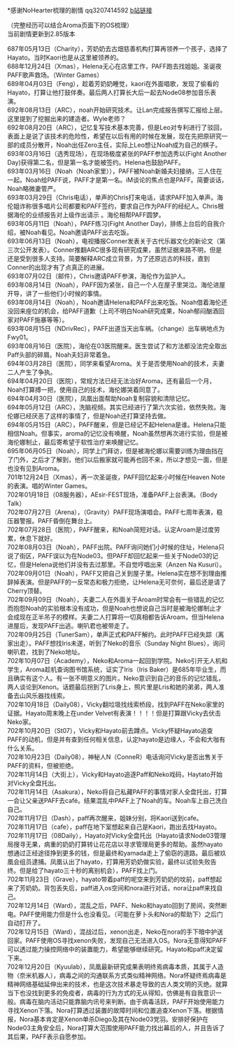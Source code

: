 \*感谢NoHearter梳理的剧情 qq3207414592 [b站链接](http://space.bilibili.com/17435569?share_medium=android&share_source=copy_link&bbid=LxstGCpOeBkuHSxINEg0UWMCMVJgUginfoc&ts=1548688570647)  

（完整经历可以结合Aroma页面下的OS梳理）  
当前剧情更新到2.85版本  

687年05月13日（Charity），芳奶奶去古畑慈善机构打算再领养一个孩子，选择了Hayato。当时Kaori也是从这里被领养的。  
688年12月24日（Xmas），Helena无心在店里工作，PAFF跑去找姐姐。圣诞夜PAFF歌声救场。（Winter Games）  
689年04月03日（Feng），趁着芳奶奶睡觉，kaori在外面唱歌，发现了偷看的Hayato，打算让他打鼓伴奏。最后两人打算长大后一起去Node08参加音乐表演。  
692年08月13日（ARC），noah开始研究技术。让Lan完成报告撰写汇报给上层。这里提到了挖掘出来的建造者。Wyle老师？  
692年08月20日（ARC），记忆复写技术基本完善，但是Leo对专利进行了驳回，表面上是说了该技术的危险性，希望在以后有用的时候在发展，现在先把原研究一部的成员分散开，Noah出任Zero主任，实际上Leo想让Noah成为自己的棋子。  
693年03月16日（选秀现场），在现场极度紧张的PAFF参加选秀以(Fight Another Day)获得第二名，但是第一名才能被签约。Helena也鼓励PAFF。  
693年03月16日（Noah（Noah家里）），PAFF被Noah新婚夫妇接纳，三人住在一起。Noah给PAFF说，PAFF才是第一名。iM谈论的焦点也是PAFF。简要谈话，Noah略微妻管严。  
693年03月29日（Chris电话），单声的Chris打来电话，请求PAFF加入单声。海伦姐诈称很多唱片公司都要和PAFF签约，要求自己作为PAFF的经纪人。Chris根据海伦的业绩报告对上级作出请示 。海伦相帮PAFF圆梦。  
693年05月11日（Noah），PAFF练习(Fight Another Day)，排练上台后的自我介绍，被Noah看见。Noah邀请PAFF出去吃饭。  
693年06月13日（Noah），电视播报Conner发表关于古代乐器文化的新论文（第三次公开发表）。Conner推翻ARC很多现有研究成果，虽然证据来路不明，但是还是受到很多人支持。简要解释ARC成立背景，为了还原远古的科技，直到Conner的出现才有了点真正的进展。  
693年07月02日（邮件），Chris邀请PAFF参演，海伦作为监护人。  
693年08月14日（Noah），PAFF因为紧张，自己一个人在屋子里哭泣。海伦进屋开导，讲了一些他们小时候的事情。  
693年08月14日（Noah），Noah邀请Helena和PAFF出来吃饭。Noah借着海伦还没回来座位的机会，给PAFF道歉（上司不明白Noah研究成果，Noah郁闷酗酒回家对PAFF施暴等等）。  
693年08月15日（NDrivRec），PAFF出道当天出车祸。（change）出车祸地点为Fwy01。  
693年08月16日（医院），海伦在03医院醒来。医生尝试了和方法都没法完全取出Paff头部的碎屑。Noah夫妇非常着急。  
694年03月28日（医院），同学来看望Aroma。关于是否使用Noah的技术，夫妻二人产生了争执。  
694年04月20日（医院），常规方法已经无法治好Aroma，还有最后一个月，Noah打算搏一把，使用自己的技术，海伦娜哭着同意了。  
694年04月30日（医院），凤凰出面帮助Noah复制容貌和清除记忆。  
694年05月12日（ARC），洗脑视频。其实已经进行了第六次实验，依然失败。海伦娜已经厌恶了这样的事情了，但是Noah还打算坚持去做。  
694年05月15日（ARC），PAFF醒来，但是已经记不起Helena是谁。Helena只能相信Noah。但事实，aroma的记忆没有唤醒，Noah虽然想再次进行实验，但是被海伦娜制止，最后寄希望于软性治疗来唤醒记忆。  
695年06月05日（Noah），同学上门拜访，但是被海伦娜以需要训练为理由挡在了门外，之后才了解到，他们以后搬家就可能再也回不来，所以才想见一面，但是也没有见到Aroma。  
701年12月24日（Xmas），再一次圣诞夜，PAFF回忆起来小时候在Heaven   Note的表演。唱的Winter Games。  
702年01月18日（08服务器），AEsir-FEST现场，准备PAFF上台表演。（Body Talk）  
702年07月27日（Arena），（Gravity）PAFF现场演唱会。PAFF七周年表演，稳压器警报。PAFF昏倒在舞台上。  
702年07月28日（医院），PAFF醒来，和Noah简短对话。认定Aroam是过度劳累，休息下就好。  
702年08月03日（Noah），PAFF出院。PAFF询问她们小时候的住址，Helena只说了街区，PAFF误以为在Node03。但PAFF却回忆起来一些关于Node03的记忆，但是Helena说他们并没有去过那里。不自觉哼唱出来（Anzen Na Kusuri）。  
702年09月01日（Noah），PAFF又把自己关到屋子里。Helena实在想不到理由推辞掉表演。但是PAFF的一反常态和极力拒绝，让Helena无可奈何，最后还是请了Cherry顶替。  
702年09月09日（Noah），夫妻二人在外面关于Aroam时常会有一些错乱的记忆而抱怨Noah的实验根本没有成功，但是Noah也想说自己当时是被海伦娜制止才会成现在正半吊子的模样。夫妻二人打算将一切真相都告诉Aroam，但当Helena进屋后，发现PAFF出逃。喇叭君也被带走了。  
702年09月25日（TunerSam），单声正式和PAFF解约。此时PAFF已经失踪（离家出走）。PAFF想找Iris未遂，听到了Neko的音乐（Sunday Night Blues），询问喇叭君，找到了Neko地址。  
702年10月07日（Academy），Neko和Aroma一起回到学院。Neko引开无人机和学生，Aroma趁机查询图书馆系统，证实了Iris（Iris Baker）是685年毕业生，而且确实有这个人。有一张不明意义的图片。Neko意识到自己的音乐的记忆错乱，两人谈论到Xenon。话题最后拐到了Lris身上，照片里是Lris和她的弟弟，两人准备去山风乐器找线索。  
702年10月18日（Daily08），Vicky翻垃圾找线索桥段，找到PAFF在Neko家里的证据。Hayato周末晚上在under Velvet有表演！！！！但是打算跟Vicky去伏击Neko家。  
702年10月20日（St07），Vicky和Hayato前去蹲点。Vicky怀疑Hayato追查PAFF的动机，但是并有查到任何相关信息，认定hayato是边缘人，不会和大咖有什么关系。  
702年10月23日（Daily08），神秘人N（ConneR）电话询问Vicky是否出售关于PAFF的资料，但被拒绝。  
702年11月14日（大街上），Vicky和Hayato追逐Paff和Neko戏码，Haytato开始对Vicky全盘托出。  
702年11月14日（Asakura），Neko将自己私藏PAFF的事情对家人全盘托出，打算一会让父亲送PAFF去café。结果混乱中PAFF上了Noah的车。Noah车上自己洗白自己。  
702年11月17日（Dash），paff再次醒来，姐妹分别，将Kaori送到cafe。  
702年11月17日（cafe），paff在地下室想起来自己是Kaori，跑出去找Hayato。  
702年11月17日（08Daily），Hayato对Vicky全盘托出（Hayato请求Node03管理局搜寻无果，病重的奶奶打算转让花花店以寻求管理局更多的帮助。虽然hayato想通过正经途径挣到更多的钱，但是最终和yamada走上了偷窃的道路。最后被玖凰会组员逮捕。凤凰认出了hayato，打算用芳奶奶做实验，最终以试验失败告终。但是给了hayato三十秒的离别机会），PAFF找上门。  
702年11月23日（Grave），hayato带着paff的呢空来到芳奶奶的坟前，paff想起来了芳奶奶。背包丢失后，paff进入os空间和nora进行对话，nora让paff来找自己。  
702年12月14日（Ward），混乱之后，PAFF、Neko和hayato回到了房间，突然断电。PAFF使用能力但是什么也没看见。（可能在萝卜头和Nora的帮助下）之后门自动打开了。  
702年12月15日（Ward），混战过后，xenon出走，Neko在nora的手下暗中护送回家。PAFF使用OS寻找xenon失败，发现自己无法进入OS。Nora无意得知PAFF可以透过能力操控网络中的装置能力，希望能够继续研究。Hayato和paff决定留下来。  
702年12月20日（Kyuulab），凤凰最新研究成果表明终焉病毒本质，其属于人造物（奈米机器人），病毒之间的沟通联系方式类似精神网络。Nora怀疑终焉病毒是精神网络基础延伸出来的技术，也是这次技术暴走导致的古人类文明的灭绝。就算当下也没找到更多的免疫者，病毒的行为方式的无从得知，仿佛是有自我意识一般。病毒在脑内活动只能靠脑内讯号来判断。由于病毒活跃，PAFF开始使用能力寻找Xenon下落。Nora打算透过装置的故障时间和位置追查Xenon下落。根据情报，Nora基本肯定是Xenon单杀Diego及其在Node03党羽。安排好保护在Node03主角安全后，Nora打算大范围使用PAFF能力找出幕后的人，并且告诉了其后果，PAFF表示自愿参加。
